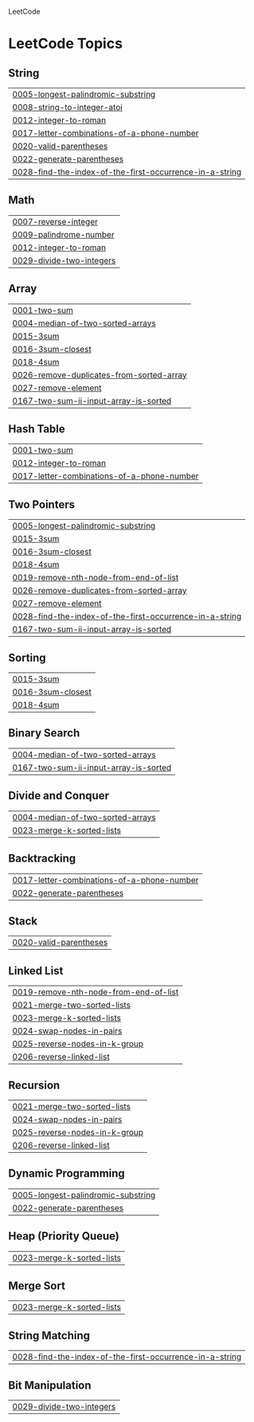 LeetCode

<!---LeetCode Topics Start-->
# LeetCode Topics
## String
|  |
| ------- |
| [0005-longest-palindromic-substring](https://github.com/Mustafa0503/LeetCode/tree/master/0005-longest-palindromic-substring) |
| [0008-string-to-integer-atoi](https://github.com/Mustafa0503/LeetCode/tree/master/0008-string-to-integer-atoi) |
| [0012-integer-to-roman](https://github.com/Mustafa0503/LeetCode/tree/master/0012-integer-to-roman) |
| [0017-letter-combinations-of-a-phone-number](https://github.com/Mustafa0503/LeetCode/tree/master/0017-letter-combinations-of-a-phone-number) |
| [0020-valid-parentheses](https://github.com/Mustafa0503/LeetCode/tree/master/0020-valid-parentheses) |
| [0022-generate-parentheses](https://github.com/Mustafa0503/LeetCode/tree/master/0022-generate-parentheses) |
| [0028-find-the-index-of-the-first-occurrence-in-a-string](https://github.com/Mustafa0503/LeetCode/tree/master/0028-find-the-index-of-the-first-occurrence-in-a-string) |
## Math
|  |
| ------- |
| [0007-reverse-integer](https://github.com/Mustafa0503/LeetCode/tree/master/0007-reverse-integer) |
| [0009-palindrome-number](https://github.com/Mustafa0503/LeetCode/tree/master/0009-palindrome-number) |
| [0012-integer-to-roman](https://github.com/Mustafa0503/LeetCode/tree/master/0012-integer-to-roman) |
| [0029-divide-two-integers](https://github.com/Mustafa0503/LeetCode/tree/master/0029-divide-two-integers) |
## Array
|  |
| ------- |
| [0001-two-sum](https://github.com/Mustafa0503/LeetCode/tree/master/0001-two-sum) |
| [0004-median-of-two-sorted-arrays](https://github.com/Mustafa0503/LeetCode/tree/master/0004-median-of-two-sorted-arrays) |
| [0015-3sum](https://github.com/Mustafa0503/LeetCode/tree/master/0015-3sum) |
| [0016-3sum-closest](https://github.com/Mustafa0503/LeetCode/tree/master/0016-3sum-closest) |
| [0018-4sum](https://github.com/Mustafa0503/LeetCode/tree/master/0018-4sum) |
| [0026-remove-duplicates-from-sorted-array](https://github.com/Mustafa0503/LeetCode/tree/master/0026-remove-duplicates-from-sorted-array) |
| [0027-remove-element](https://github.com/Mustafa0503/LeetCode/tree/master/0027-remove-element) |
| [0167-two-sum-ii-input-array-is-sorted](https://github.com/Mustafa0503/LeetCode/tree/master/0167-two-sum-ii-input-array-is-sorted) |
## Hash Table
|  |
| ------- |
| [0001-two-sum](https://github.com/Mustafa0503/LeetCode/tree/master/0001-two-sum) |
| [0012-integer-to-roman](https://github.com/Mustafa0503/LeetCode/tree/master/0012-integer-to-roman) |
| [0017-letter-combinations-of-a-phone-number](https://github.com/Mustafa0503/LeetCode/tree/master/0017-letter-combinations-of-a-phone-number) |
## Two Pointers
|  |
| ------- |
| [0005-longest-palindromic-substring](https://github.com/Mustafa0503/LeetCode/tree/master/0005-longest-palindromic-substring) |
| [0015-3sum](https://github.com/Mustafa0503/LeetCode/tree/master/0015-3sum) |
| [0016-3sum-closest](https://github.com/Mustafa0503/LeetCode/tree/master/0016-3sum-closest) |
| [0018-4sum](https://github.com/Mustafa0503/LeetCode/tree/master/0018-4sum) |
| [0019-remove-nth-node-from-end-of-list](https://github.com/Mustafa0503/LeetCode/tree/master/0019-remove-nth-node-from-end-of-list) |
| [0026-remove-duplicates-from-sorted-array](https://github.com/Mustafa0503/LeetCode/tree/master/0026-remove-duplicates-from-sorted-array) |
| [0027-remove-element](https://github.com/Mustafa0503/LeetCode/tree/master/0027-remove-element) |
| [0028-find-the-index-of-the-first-occurrence-in-a-string](https://github.com/Mustafa0503/LeetCode/tree/master/0028-find-the-index-of-the-first-occurrence-in-a-string) |
| [0167-two-sum-ii-input-array-is-sorted](https://github.com/Mustafa0503/LeetCode/tree/master/0167-two-sum-ii-input-array-is-sorted) |
## Sorting
|  |
| ------- |
| [0015-3sum](https://github.com/Mustafa0503/LeetCode/tree/master/0015-3sum) |
| [0016-3sum-closest](https://github.com/Mustafa0503/LeetCode/tree/master/0016-3sum-closest) |
| [0018-4sum](https://github.com/Mustafa0503/LeetCode/tree/master/0018-4sum) |
## Binary Search
|  |
| ------- |
| [0004-median-of-two-sorted-arrays](https://github.com/Mustafa0503/LeetCode/tree/master/0004-median-of-two-sorted-arrays) |
| [0167-two-sum-ii-input-array-is-sorted](https://github.com/Mustafa0503/LeetCode/tree/master/0167-two-sum-ii-input-array-is-sorted) |
## Divide and Conquer
|  |
| ------- |
| [0004-median-of-two-sorted-arrays](https://github.com/Mustafa0503/LeetCode/tree/master/0004-median-of-two-sorted-arrays) |
| [0023-merge-k-sorted-lists](https://github.com/Mustafa0503/LeetCode/tree/master/0023-merge-k-sorted-lists) |
## Backtracking
|  |
| ------- |
| [0017-letter-combinations-of-a-phone-number](https://github.com/Mustafa0503/LeetCode/tree/master/0017-letter-combinations-of-a-phone-number) |
| [0022-generate-parentheses](https://github.com/Mustafa0503/LeetCode/tree/master/0022-generate-parentheses) |
## Stack
|  |
| ------- |
| [0020-valid-parentheses](https://github.com/Mustafa0503/LeetCode/tree/master/0020-valid-parentheses) |
## Linked List
|  |
| ------- |
| [0019-remove-nth-node-from-end-of-list](https://github.com/Mustafa0503/LeetCode/tree/master/0019-remove-nth-node-from-end-of-list) |
| [0021-merge-two-sorted-lists](https://github.com/Mustafa0503/LeetCode/tree/master/0021-merge-two-sorted-lists) |
| [0023-merge-k-sorted-lists](https://github.com/Mustafa0503/LeetCode/tree/master/0023-merge-k-sorted-lists) |
| [0024-swap-nodes-in-pairs](https://github.com/Mustafa0503/LeetCode/tree/master/0024-swap-nodes-in-pairs) |
| [0025-reverse-nodes-in-k-group](https://github.com/Mustafa0503/LeetCode/tree/master/0025-reverse-nodes-in-k-group) |
| [0206-reverse-linked-list](https://github.com/Mustafa0503/LeetCode/tree/master/0206-reverse-linked-list) |
## Recursion
|  |
| ------- |
| [0021-merge-two-sorted-lists](https://github.com/Mustafa0503/LeetCode/tree/master/0021-merge-two-sorted-lists) |
| [0024-swap-nodes-in-pairs](https://github.com/Mustafa0503/LeetCode/tree/master/0024-swap-nodes-in-pairs) |
| [0025-reverse-nodes-in-k-group](https://github.com/Mustafa0503/LeetCode/tree/master/0025-reverse-nodes-in-k-group) |
| [0206-reverse-linked-list](https://github.com/Mustafa0503/LeetCode/tree/master/0206-reverse-linked-list) |
## Dynamic Programming
|  |
| ------- |
| [0005-longest-palindromic-substring](https://github.com/Mustafa0503/LeetCode/tree/master/0005-longest-palindromic-substring) |
| [0022-generate-parentheses](https://github.com/Mustafa0503/LeetCode/tree/master/0022-generate-parentheses) |
## Heap (Priority Queue)
|  |
| ------- |
| [0023-merge-k-sorted-lists](https://github.com/Mustafa0503/LeetCode/tree/master/0023-merge-k-sorted-lists) |
## Merge Sort
|  |
| ------- |
| [0023-merge-k-sorted-lists](https://github.com/Mustafa0503/LeetCode/tree/master/0023-merge-k-sorted-lists) |
## String Matching
|  |
| ------- |
| [0028-find-the-index-of-the-first-occurrence-in-a-string](https://github.com/Mustafa0503/LeetCode/tree/master/0028-find-the-index-of-the-first-occurrence-in-a-string) |
## Bit Manipulation
|  |
| ------- |
| [0029-divide-two-integers](https://github.com/Mustafa0503/LeetCode/tree/master/0029-divide-two-integers) |
<!---LeetCode Topics End-->